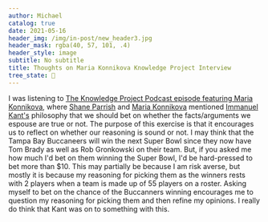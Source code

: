 ```yaml
---
author: Michael
catalog: true
date: 2021-05-16
header_img: /img/in-post/new_header3.jpg
header_mask: rgba(40, 57, 101, .4)
header_style: image
subtitle: No subtitle
title: Thoughts on Maria Konnikova Knowledge Project Interview
tree_state: 🌱
---
```


I was listening to [The Knowledge Project Podcast episode featuring Maria Konnikova](https://fs.blog/knowledge-project/maria-konnikova/), where [Shane Parrish](https://fs.blog/about/) and [Maria Konnikova](http://www.mariakonnikova.com/about/) mentioned [Immanuel Kant's](https://www.britannica.com/biography/Immanuel-Kant) philosophy that we should bet on whether the facts/arguments we espouse are true or not. The purpose of this exercise is that it encourages us to reflect on whether our reasoning is sound or not. I may think that the Tampa Bay Buccaneers will win the next Super Bowl since they now have Tom Brady as well as Rob Gronkowski on their team. But, if you asked me how much I'd bet on them winning the Super Bowl, I'd be hard-pressed to bet more than $10. This may partially be because I am risk averse, but mostly it is because my reasoning for picking them as the winners rests with 2 players when a team is made up of 55 players on a roster. Asking myself to bet on the chance of the Buccanners winning encourages me to question my reasoning for picking them and then refine my opinions. I really do think that Kant was on to something with this.